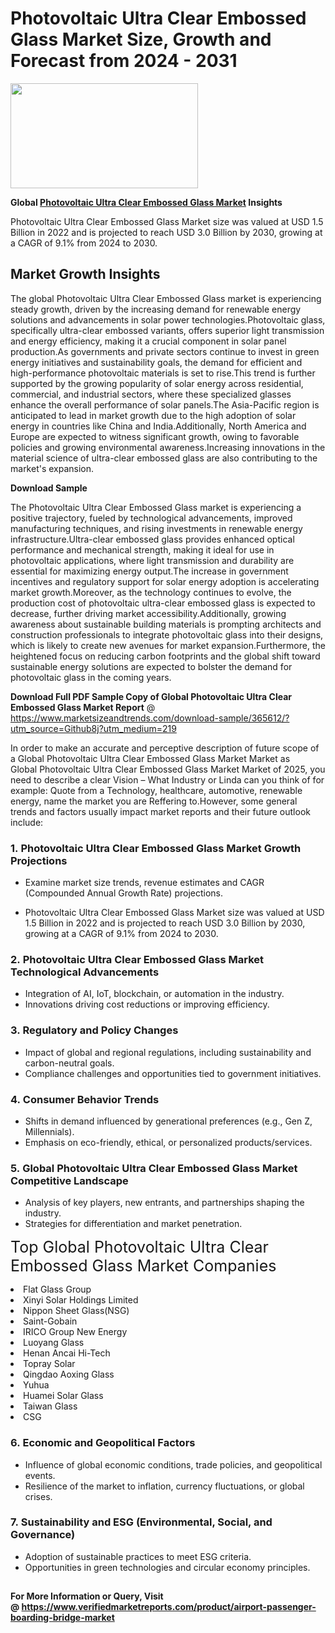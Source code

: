 <H1>Photovoltaic Ultra Clear Embossed Glass Market Size, Growth and Forecast from 2024 - 2031</H1><img class="aligncenter size-medium wp-image-584254" src="https://thirdeyenews.in/wp-content/uploads/2024/09/Global-Market-Research-300x168.jpeg" alt="" width="300" height="168" /><p><strong>Global&nbsp;<a href="https://www.marketsizeandtrends.com/download-sample/365612/?utm_source=Github8j?utm_medium=219">Photovoltaic Ultra Clear Embossed Glass Market</a> Insights</strong></p><p>Photovoltaic Ultra Clear Embossed Glass Market size was valued at USD 1.5 Billion in 2022 and is projected to reach USD 3.0 Billion by 2030, growing at a CAGR of 9.1% from 2024 to 2030.</p><p><h2>Market Growth Insights</h2> <p>The global Photovoltaic Ultra Clear Embossed Glass market is experiencing steady growth, driven by the increasing demand for renewable energy solutions and advancements in solar power technologies.Photovoltaic glass, specifically ultra-clear embossed variants, offers superior light transmission and energy efficiency, making it a crucial component in solar panel production.As governments and private sectors continue to invest in green energy initiatives and sustainability goals, the demand for efficient and high-performance photovoltaic materials is set to rise.This trend is further supported by the growing popularity of solar energy across residential, commercial, and industrial sectors, where these specialized glasses enhance the overall performance of solar panels.The Asia-Pacific region is anticipated to lead in market growth due to the high adoption of solar energy in countries like China and India.Additionally, North America and Europe are expected to witness significant growth, owing to favorable policies and growing environmental awareness.Increasing innovations in the material science of ultra-clear embossed glass are also contributing to the market's expansion.</p> <p><strong>Download Sample</strong></p> <p>The Photovoltaic Ultra Clear Embossed Glass market is experiencing a positive trajectory, fueled by technological advancements, improved manufacturing techniques, and rising investments in renewable energy infrastructure.Ultra-clear embossed glass provides enhanced optical performance and mechanical strength, making it ideal for use in photovoltaic applications, where light transmission and durability are essential for maximizing energy output.The increase in government incentives and regulatory support for solar energy adoption is accelerating market growth.Moreover, as the technology continues to evolve, the production cost of photovoltaic ultra-clear embossed glass is expected to decrease, further driving market accessibility.Additionally, growing awareness about sustainable building materials is prompting architects and construction professionals to integrate photovoltaic glass into their designs, which is likely to create new avenues for market expansion.Furthermore, the heightened focus on reducing carbon footprints and the global shift toward sustainable energy solutions are expected to bolster the demand for photovoltaic glass in the coming years.</p> <p><span class=""><strong>Download Full PDF Sample Copy of Global Photovoltaic Ultra Clear Embossed Glass Market Report</strong> @ <a href="https://www.marketsizeandtrends.com/download-sample/365612/?utm_source=Github8j?utm_medium=219" target="_blank">https://www.marketsizeandtrends.com/download-sample/365612/?utm_source=Github8j?utm_medium=219</a></span></p><p>In order to make an accurate and perceptive description of future scope of a Global&nbsp;Photovoltaic Ultra Clear Embossed Glass Market Market as Global&nbsp;Photovoltaic Ultra Clear Embossed Glass Market Market of 2025, you need to describe a clear Vision &ndash; What Industry or Linda can you think of for example: Quote from a Technology, healthcare, automotive, renewable energy, name the market you are Reffering to.However, some general trends and factors usually impact market reports and their future outlook include:</p><h3>1.&nbsp;<strong>Photovoltaic Ultra Clear Embossed Glass Market Growth Projections</strong></h3><ul><li>Examine market size trends, revenue estimates and CAGR (Compounded Annual Growth Rate) projections.</li><li><p>Photovoltaic Ultra Clear Embossed Glass Market size was valued at USD 1.5 Billion in 2022 and is projected to reach USD 3.0 Billion by 2030, growing at a CAGR of 9.1% from 2024 to 2030.</p></li></ul><h3>2.&nbsp;<strong>Photovoltaic Ultra Clear Embossed Glass Market Technological Advancements</strong></h3><ul><li>Integration of AI, IoT, blockchain, or automation in the industry.</li><li>Innovations driving cost reductions or improving efficiency.</li></ul><h3>3.&nbsp;<strong>Regulatory and Policy Changes</strong></h3><ul><li>Impact of global and regional regulations, including sustainability and carbon-neutral goals.</li><li>Compliance challenges and opportunities tied to government initiatives.</li></ul><h3>4.&nbsp;<strong>Consumer Behavior Trends</strong></h3><ul><li>Shifts in demand influenced by generational preferences (e.g., Gen Z, Millennials).</li><li>Emphasis on eco-friendly, ethical, or personalized products/services.</li></ul><h3>5.&nbsp;<strong>Global Photovoltaic Ultra Clear Embossed Glass Market Competitive Landscape</strong></h3><ul><li>Analysis of key players, new entrants, and partnerships shaping the industry.</li><li>Strategies for differentiation and market penetration.</li></ul><p data-pm-slice="1 1 []"><span style="color: inherit; font-family: inherit; font-size: 25px;">Top Global Photovoltaic Ultra Clear Embossed Glass Market Companies</span></p><div class="" data-test-id=""><p><li>Flat Glass Group</li><li> Xinyi Solar Holdings Limited</li><li> Nippon Sheet Glass(NSG)</li><li> Saint-Gobain</li><li> IRICO Group New Energy</li><li> Luoyang Glass</li><li> Henan Ancai Hi-Tech</li><li> Topray Solar</li><li> Qingdao Aoxing Glass</li><li> Yuhua</li><li> Huamei Solar Glass</li><li> Taiwan Glass</li><li> CSG</li></p></div><h3>6.&nbsp;<strong>Economic and Geopolitical Factors</strong></h3><ul><li>Influence of global economic conditions, trade policies, and geopolitical events.</li><li>Resilience of the market to inflation, currency fluctuations, or global crises.</li></ul><h3>7.&nbsp;<strong>Sustainability and ESG (Environmental, Social, and Governance)</strong></h3><ul><li>Adoption of sustainable practices to meet ESG criteria.</li><li>Opportunities in green technologies and circular economy principles.</li></ul><h2><strong style="font-size: 14px;">For More Information or Query, Visit @&nbsp;</strong><a style="background-color: #ffffff; font-size: 14px;" href="https://www.marketsizeandtrends.com/report/photovoltaic-ultra-clear-embossed-glass-market/" target="_blank">https://www.verifiedmarketreports.com/product/airport-passenger-boarding-bridge-market</a></h2>